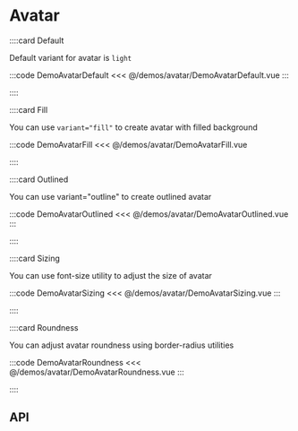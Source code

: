 <script lang="ts" setup>
import api from '@anu-vue/component-meta/AAvatar.json'
</script>

# Avatar

<!-- 👉 Default -->
::::card Default

Default variant for avatar is `light`

:::code DemoAvatarDefault
<<< @/demos/avatar/DemoAvatarDefault.vue
:::

::::

<!-- 👉 Fill -->
::::card Fill

You can use `variant="fill"` to create avatar with filled background

:::code DemoAvatarFill
<<< @/demos/avatar/DemoAvatarFill.vue

::::

<!-- 👉 Outlined -->
::::card Outlined

You can use variant="outline" to create outlined avatar

:::code DemoAvatarOutlined
<<< @/demos/avatar/DemoAvatarOutlined.vue
:::

::::

<!-- 👉 Sizing -->
::::card Sizing

You can use font-size utility to adjust the size of avatar

:::code DemoAvatarSizing
<<< @/demos/avatar/DemoAvatarSizing.vue
:::

::::

<!-- 👉 Roundness -->
::::card Roundness

You can adjust avatar roundness using border-radius utilities

:::code DemoAvatarRoundness
<<< @/demos/avatar/DemoAvatarRoundness.vue
:::

::::

<!-- 👉 API -->
## API

<Api :api="api"></Api>
